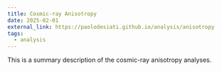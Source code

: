 ```yaml
---
title: Cosmic-ray Anisotropy
date: 2025-02-01
external_link: https://paolodesiati.github.io/analysis/anisotropy
tags:
  - analysis
---
```


This is a summary description of the cosmic-ray anisotropy analyses.

<!--more-->
